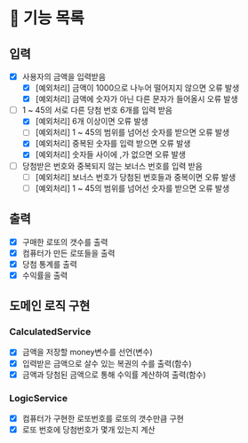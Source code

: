 # 🚀 기능 목록
## 입력
- [x] 사용자의 금액을 입력받음
  - [x] [예외처리] 금액이 1000으로 나누어 떨어지지 않으면 오류 발생
  - [x] [예외처리] 금액에 숫자가 아닌 다른 문자가 들어올시 오류 발생
- [ ] 1 ~ 45의 서로 다른 당첨 번호 6개를 입력 받음
  - [x] [예외처리] 6개 이상이면 오류 발생
  - [ ] [예외처리] 1 ~ 45의 범위를 넘어선 숫자를 받으면 오류 발생
  - [x] [예외처리] 중복된 숫자를 입력 받으면 오류 발생
  - [x] [예외처리] 숫자들 사이에 ,가 없으면 오류 발생
-[ ] 당첨받은 번호와 중복되지 않는 보너스 번호를 입력 받음
  - [ ] [예외처리] 보너스 번호가 당첨된 번호들과 중복이면 오류 발생 
  - [ ] [예외처리] 1 ~ 45의 범위를 넘어선 숫자를 받으면 오류 발생

## 출력
- [x] 구매한 로또의 갯수를 출력
- [x] 컴퓨터가 만든 로또들을 출력
- [x] 당첨 통계를 출력
- [x] 수익률을 출력

## 도메인 로직 구현
### CalculatedService
  - [x] 금액을 저장할 money변수를 선언(변수)
  - [x] 입력받은 금액으로 살수 있는 복권의 수를 출력(함수)
  - [x] 금액과 당첨된 금액으로 통해 수익률 계산하여 출력(함수)

### LogicService
  - [x] 컴퓨터가 구현한 로또번호를 로또의 갯수만큼 구현
  - [x] 로또 번호에 당첨번호가 몇개 있는지 계산
